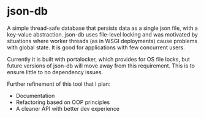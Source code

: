 # json-db
A simple thread-safe database that persists data as a single json file, with a key-value abstraction. json-db uses file-level locking and was motivated by situations where worker threads (as in WSGI deployments) cause problems with global state. It is good for applications with few concurrent users.

Currently it is built with portalocker, which provides for OS file locks, but future versions of json-db will move away from this requirement. This is to ensure little to no dependency issues.

Further refinement of this tool that I plan: 
- Documentation
- Refactoring based on OOP principles
- A cleaner API with better dev experience